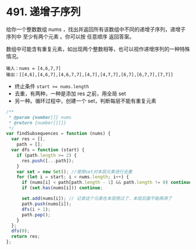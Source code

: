 # 491. 递增子序列

给你一个整数数组 nums ，找出并返回所有该数组中不同的递增子序列，递增子序列中 至少有两个元素 。你可以按 任意顺序 返回答案。

数组中可能含有重复元素，如出现两个整数相等，也可以视作递增序列的一种特殊情况。

```
输入：nums = [4,6,7,7]
输出：[[4,6],[4,6,7],[4,6,7,7],[4,7],[4,7,7],[6,7],[6,7,7],[7,7]]
```

- 终止条件 `start >= nums.length`
- 去重，有两种，一种是添加 res 之前，用全局 set
- 另一种。循环过程中，创建一个 set，判断每层不能有重复元素

```js
/**
 * @param {number[]} nums
 * @return {number[][]}
 */
var findSubsequences = function (nums) {
  var res = [],
    path = [];
  var dfs = function (start) {
    if (path.length >= 2) {
      res.push([...path]);
    }
    var set = new Set(); //使用set对本层元素进行去重
    for (let i = start; i < nums.length; i++) {
      if (nums[i] < path[path.length - 1] && path.length != 0) continue;
      if (set.has(nums[i])) continue;

      set.add(nums[i]); // 记录这个元素在本层用过了，本层后面不能再用了
      path.push(nums[i]);
      dfs(i + 1);
      path.pop();
    }
  };
  dfs(0);
  return res;
};
```
